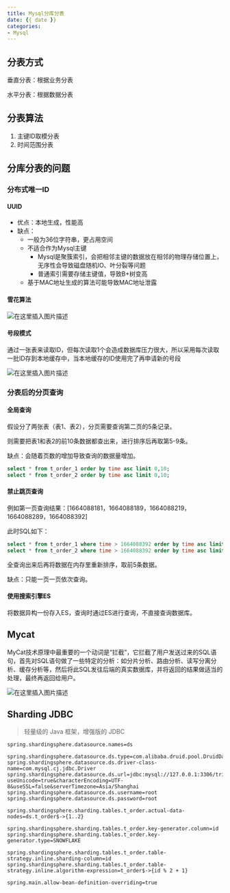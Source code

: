 ```yaml
---
title: Mysql分库分表
date: {{ date }}
categories:
- Mysql
---
```


## 分表方式

垂直分表：根据业务分表

水平分表：根据数据分表

## 分表算法

1. 主键ID取模分表
2. 时间范围分表

## 分库分表的问题

### 分布式唯一ID

#### UUID

- 优点：本地生成，性能高
- 缺点：
  - 一般为36位字符串，更占用空间
  - 不适合作为Mysql主键
    - Mysql是聚簇索引，会把相邻主键的数据放在相邻的物理存储位置上，无序性会导致磁盘随机IO、叶分裂等问题
    - 普通索引需要存储主键值，导致B+树变高
  - 基于MAC地址生成的算法可能导致MAC地址泄露

#### 雪花算法

![在这里插入图片描述](https://img-blog.csdnimg.cn/31b98dc293134cc7a6c604dc6afadb41.png)

#### 号段模式

通过一张表来读取ID，但每次读取1个会造成数据库压力很大，所以采用每次读取一批ID存到本地缓存中，当本地缓存的ID使用完了再申请新的号段

![在这里插入图片描述](https://img-blog.csdnimg.cn/f7a6e12e2fc2423b94bb4f625bdad3cb.png)

### 分表后的分页查询

#### 全局查询

假设分了两张表（表1、表2），分页需要查询第二页的5条记录。

则需要把表1和表2的前10条数据都查出来，进行排序后再取第5-9条。

缺点：会随着页数的增加导致查询的数据量增加。

```sql
select * from t_order_1 order by time asc limit 0,10;
select * from t_order_2 order by time asc limit 0,10;
```

#### 禁止跳页查询

例如第一页查询结果：[1664088181，1664088189，1664088219，1664088289，1664088392]

此时SQL如下：

```sql
select * from t_order_1 where time > 1664088392 order by time asc limit 5;
select * from t_order_2 where time > 1664088392 order by time asc limit 5;
```

全查询出来后再将数据在内存里重新排序，取前5条数据。

缺点：只能一页一页依次查询。

#### 使用搜索引擎ES

将数据异构一份存入ES，查询时通过ES进行查询，不直接查询数据库。

## Mycat

MyCat技术原理中最重要的一个动词是“拦截”，它拦截了用户发送过来的SQL语句，首先对SQL语句做了一些特定的分析：如分片分析、路由分析、读写分离分析、缓存分析等，然后将此SQL发往后端的真实数据库，并将返回的结果做适当的处理，最终再返回给用户。

![在这里插入图片描述](https://img-blog.csdnimg.cn/20210301090825393.png?x-oss-process=image/watermark,type_ZmFuZ3poZW5naGVpdGk,shadow_10,text_aHR0cHM6Ly9ibG9nLmNzZG4ubmV0L3dlaXhpbl80MjEwMzAyNg==,size_16,color_FFFFFF,t_70)

## Sharding JDBC

> 轻量级的 Java 框架，增强版的 JDBC

```properties
spring.shardingsphere.datasource.names=ds

spring.shardingsphere.datasource.ds.type=com.alibaba.druid.pool.DruidDataSource
spring.shardingsphere.datasource.ds.driver-class-name=com.mysql.cj.jdbc.Driver
spring.shardingsphere.datasource.ds.url=jdbc:mysql://127.0.0.1:3306/tripper?useUnicode=true&characterEncoding=UTF-8&useSSL=false&serverTimezone=Asia/Shanghai
spring.shardingsphere.datasource.ds.username=root
spring.shardingsphere.datasource.ds.password=root

spring.shardingsphere.sharding.tables.t_order.actual-data-nodes=ds.t_order$->{1..2}

spring.shardingsphere.sharding.tables.t_order.key-generator.column=id
spring.shardingsphere.sharding.tables.t_order.key-generator.type=SNOWFLAKE

spring.shardingsphere.sharding.tables.t_order.table-strategy.inline.sharding-column=id
spring.shardingsphere.sharding.tables.t_order.table-strategy.inline.algorithm-expression=t_order$->{id % 2 + 1}

spring.main.allow-bean-definition-overriding=true
```

